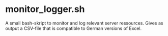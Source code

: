 # monitor_logger.sh
A small bash-skript to monitor and log relevant server ressources. Gives as output a CSV-file that is compatible to German versions of Excel.
